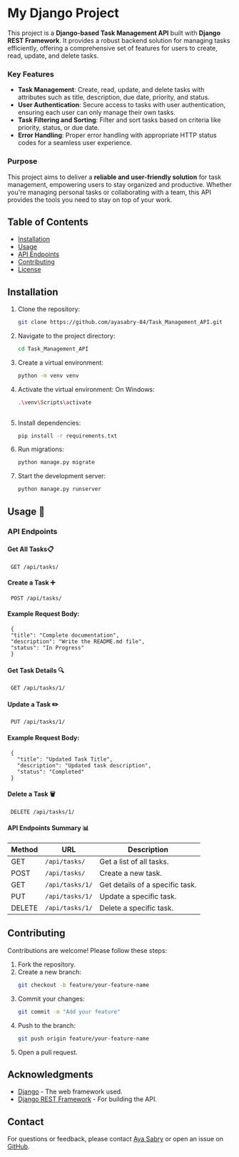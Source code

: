 # My Django Project

This project is a **Django-based Task Management API** built with **Django REST Framework**. It provides a robust backend solution for managing tasks efficiently, offering a comprehensive set of features for users to create, read, update, and delete tasks.

### **Key Features**
- **Task Management**: Create, read, update, and delete tasks with attributes such as title, description, due date, priority, and status.
- **User Authentication**: Secure access to tasks with user authentication, ensuring each user can only manage their own tasks.
- **Task Filtering and Sorting**: Filter and sort tasks based on criteria like priority, status, or due date.
- **Error Handling**: Proper error handling with appropriate HTTP status codes for a seamless user experience.

### **Purpose**
This project aims to deliver a **reliable and user-friendly solution** for task management, empowering users to stay organized and productive. Whether you're managing personal tasks or collaborating with a team, this API provides the tools you need to stay on top of your work.

## Table of Contents
- [Installation](#installation)
- [Usage](#usage)
- [API Endpoints](#api-endpoints)
- [Contributing](#contributing)
- [License](#license)

## Installation
1. Clone the repository:
   ```bash
   git clone https://github.com/ayasabry-84/Task_Management_API.git
2. Navigate to the project directory:
   ```bash
   cd Task_Management_API
3. Create a virtual environment:
   ```bash
   python -m venv venv
   
4. Activate the virtual environment:
  On Windows:
     ```bash
     .\venv\Scripts\activate
         
5. Install dependencies:
   ```bash
   pip install -r requirements.txt

6. Run migrations:
   ```bash
   python manage.py migrate
   
7. Start the development server:
   ```bash
   python manage.py runserver

## Usage 🚀

 ### API Endpoints
 
 #### **Get All Tasks📋**
     GET /api/tasks/
 #### **Create a Task ➕**
     POST /api/tasks/
 #### **Example Request Body:**
     {
     "title": "Complete documentation",
     "description": "Write the README.md file",
     "status": "In Progress"
     }
 
 #### **Get Task Details 🔍**
     GET /api/tasks/1/
 
 #### **Update a Task ✏️**
     PUT /api/tasks/1/
 
 #### **Example Request Body:**
     {
       "title": "Updated Task Title",
       "description": "Updated task description",
       "status": "Completed"
     }
 
 #### **Delete a Task 🗑️**
     DELETE /api/tasks/1/
 
 
 #### **API Endpoints Summary 📊**
 | Method | URL             | Description                     |
 |--------|-----------------|---------------------------------|
 | GET    | `/api/tasks/`   | Get a list of all tasks.        |
 | POST   | `/api/tasks/`   | Create a new task.              |
 | GET    | `/api/tasks/1/` | Get details of a specific task. |
 | PUT    | `/api/tasks/1/` | Update a specific task.         |
 | DELETE | `/api/tasks/1/` | Delete a specific task.         |


## Contributing
 Contributions are welcome! Please follow these steps:
 
 1. Fork the repository.
 2. Create a new branch:
    ```bash
    git checkout -b feature/your-feature-name
 3. Commit your changes:
    ```bash
    git commit -m "Add your feature"
 4. Push to the branch:
    ```bash
    git push origin feature/your-feature-name
 5. Open a pull request.


## Acknowledgments
- [Django](https://www.djangoproject.com/) - The web framework used.
- [Django REST Framework](https://www.django-rest-framework.org/) - For building the API.


## Contact
 For questions or feedback, please contact [Aya Sabry](mailto:ayasabryy017@gmail.com) or open an issue on [GitHub](https://github.com/ayasabry-84/Task_Management_API/issues).
